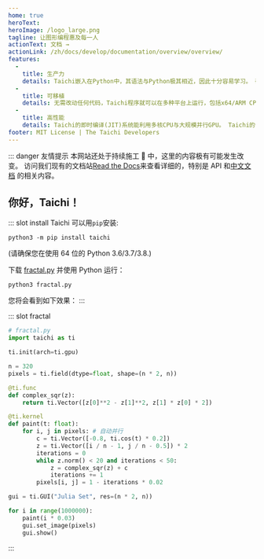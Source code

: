 ```yaml
---
home: true
heroText:
heroImage: /logo_large.png
tagline: 让图形编程惠及每一人
actionText: 文档 →
actionLink: /zh/docs/develop/documentation/overview/overview/
features:
  - 
    title: 生产力
    details: Taichi嵌入在Python中，其语法与Python极其相近，因此十分容易学习。 研究表明Taichi程序比等价的C++/CUDA代码短10倍，并能轻松达到更高性能。
  - 
    title: 可移植
    details: 无需改动任何代码，Taichi程序就可以在多种平台上运行，包括x64/ARM CPU、GPU、浏览器、智能手机等。 Taichi支持Windows、Linux、OS X等操作系统。
  - 
    title: 高性能
    details: Taichi的即时编译(JIT)系统能利用多核CPU与大规模并行GPU。 Taichi的语言设计使得其编译器能够进行有力的性能优化。
footer: MIT License | The Taichi Developers
---
```


::: danger 友情提示 <Badge text="beta" type="warning"/> 本网站还处于持续施工 🚧 中，这里的内容极有可能发生改变。 访问我们现有的文档站[Read the Docs](https://taichi.readthedocs.io/)来查看详细的，特别是 API 和[中文文档](https://taichi.readthedocs.io/zh_CN/latest/) 的相关内容。

## 你好，Taichi！

<Index-Branding/>

::: slot install Taichi 可以用`pip`安装:

```
python3 -m pip install taichi
```

(请确保您在使用 64 位的 Python 3.6/3.7/3.8.)

下载 [fractal.py](https://raw.githubusercontent.com/taichi-dev/taichi/master/examples/fractal.py) 并使用 Python 运行：

```
python3 fractal.py
```

您将会看到如下效果： :::

::: slot fractal

```python {2}
# fractal.py
import taichi as ti

ti.init(arch=ti.gpu)

n = 320
pixels = ti.field(dtype=float, shape=(n * 2, n))

@ti.func
def complex_sqr(z):
    return ti.Vector([z[0]**2 - z[1]**2, z[1] * z[0] * 2])

@ti.kernel
def paint(t: float):
    for i, j in pixels: # 自动并行
        c = ti.Vector([-0.8, ti.cos(t) * 0.2])
        z = ti.Vector([i / n - 1, j / n - 0.5]) * 2
        iterations = 0
        while z.norm() < 20 and iterations < 50:
            z = complex_sqr(z) + c
            iterations += 1
        pixels[i, j] = 1 - iterations * 0.02

gui = ti.GUI("Julia Set", res=(n * 2, n))

for i in range(1000000):
    paint(i * 0.03)
    gui.set_image(pixels)
    gui.show()
```

:::
